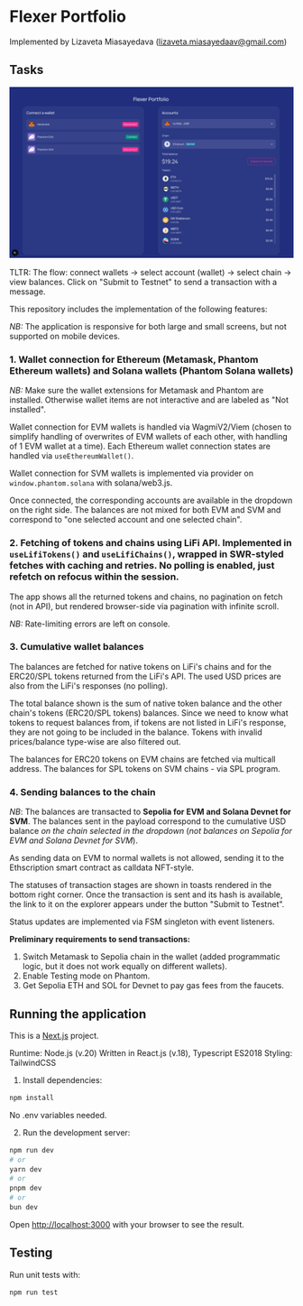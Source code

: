 # Flexer Portfolio

Implemented by Lizaveta Miasayedava (lizaveta.miasayedaav@gmail.com)

## Tasks

![Screenshot](public/readme/screenshot.png)

TLTR:
The flow: connect wallets -> select account (wallet) -> select chain -> view balances.
Click on "Submit to Testnet" to send a transaction with a message.

This repository includes the implementation of the following features:

_NB:_ The application is responsive for both large and small screens, but not supported on mobile devices.

### 1. Wallet connection for Ethereum (Metamask, Phantom Ethereum wallets) and Solana wallets (Phantom Solana wallets)

_NB:_ Make sure the wallet extensions for Metamask and Phantom are installed. Otherwise wallet items are not interactive and are labeled as "Not installed".

Wallet connection for EVM wallets is handled via WagmiV2/Viem (chosen to simplify handling of overwrites of EVM wallets of each other, with handling of 1 EVM wallet at a time). Each Ethereum wallet connection states are handled via `useEthereumWallet()`.

Wallet connection for SVM wallets is implemented via provider on `window.phantom.solana` with solana/web3.js.

Once connected, the corresponding accounts are available in the dropdown on the right side. The balances are not mixed for both EVM and SVM and correspond to "one selected account and one selected chain".

### 2. Fetching of tokens and chains using LiFi API. Implemented in `useLifiTokens()` and `useLifiChains()`, wrapped in SWR-styled fetches with caching and retries. No polling is enabled, just refetch on refocus within the session.

The app shows all the returned tokens and chains, no pagination on fetch (not in API), but rendered browser-side via pagination with infinite scroll.

_NB:_ Rate-limiting errors are left on console.

### 3. Cumulative wallet balances

The balances are fetched for native tokens on LiFi's chains and for the ERC20/SPL tokens returned from the LiFi's API.
The used USD prices are also from the LiFi's responses (no polling).

The total balance shown is the sum of native token balance and the other chain's tokens (ERC20/SPL tokens) balances.
Since we need to know what tokens to request balances from, if tokens are not listed in LiFi's response, they are not going to be included in the balance. Tokens with invalid prices/balance type-wise are also filtered out.

The balances for ERC20 tokens on EVM chains are fetched via multicall address.
The balances for SPL tokens on SVM chains - via SPL program.

### 4. Sending balances to the chain

_NB_: The balances are transacted to **Sepolia for EVM and Solana Devnet for SVM**. The balances sent in the payload correspond to the cumulative USD balance _on the chain selected in the dropdown_ (_not balances on Sepolia for EVM and Solana Devnet for SVM_).

As sending data on EVM to normal wallets is not allowed, sending it to the Ethscription smart contract as calldata NFT-style.

The statuses of transaction stages are shown in toasts rendered in the bottom right corner. Once the transaction is sent and its hash is available, the link to it on the explorer appears under the button "Submit to Testnet".

Status updates are implemented via FSM singleton with event listeners.

**Preliminary requirements to send transactions:**

1. Switch Metamask to Sepolia chain in the wallet (added programmatic logic, but it does not work equally on different wallets).
2. Enable Testing mode on Phantom.
3. Get Sepolia ETH and SOL for Devnet to pay gas fees from the faucets.

## Running the application

This is a [Next.js](https://nextjs.org) project.

Runtime: Node.js (v.20)
Written in React.js (v.18), Typescript ES2018
Styling: TailwindCSS

1. Install dependencies:

```bash
npm install
```

No .env variables needed.

2. Run the development server:

```bash
npm run dev
# or
yarn dev
# or
pnpm dev
# or
bun dev
```

Open [http://localhost:3000](http://localhost:3000) with your browser to see the result.

## Testing

Run unit tests with:

```bash
npm run test
```
